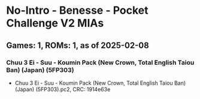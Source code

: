 # No-Intro - Benesse - Pocket Challenge V2 MIAs
## Games: 1, ROMs: 1, as of 2025-02-08

### Chuu 3 Ei - Suu - Koumin Pack (New Crown, Total English Taiou Ban) (Japan) (5FP303)
- Chuu 3 Ei - Suu - Koumin Pack (New Crown, Total English Taiou Ban) (Japan) (5FP303).pc2, CRC: 1914e63e
